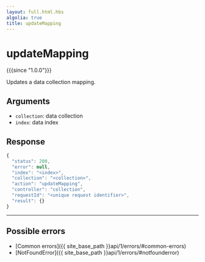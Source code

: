 ```yaml
---
layout: full.html.hbs
algolia: true
title: updateMapping
---
```



# updateMapping

{{{since "1.0.0"}}}

Updates a data collection mapping.


## Arguments

* `collection`: data collection
* `index`: data index


## Response

```js
{
  "status": 200,
  "error": null,
  "index": "<index>",
  "collection": "<collection>",
  "action": "updateMapping",
  "controller": "collection",
  "requestId": "<unique request identifier>",
  "result": {}
}
```

---

## Possible errors

- [Common errors]({{ site_base_path }}api/1/errors/#common-errors)
- [NotFoundError]({{ site_base_path }}api/1/errors/#notfounderror)
